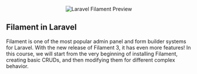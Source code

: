 <p align="center">
  <img src="https://i.ibb.co/VM9rpVt/filament.png" alt="Laravel Filament Preview"/>
</p>

## Filament in Laravel

Filament is one of the most popular admin panel and form builder systems for Laravel. With the new release of Filament 3, it has even more features! In this course, we will start from the very beginning of installing Filament, creating basic CRUDs, and then modifying them for different complex behavior.
